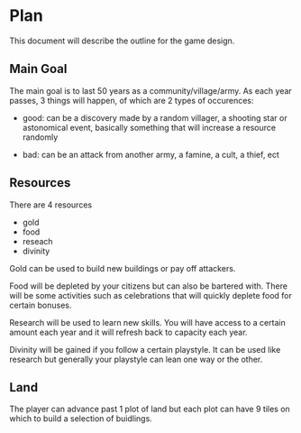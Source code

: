 # Plan

This document will describe the outline for the game design.

## Main Goal

The main goal is to last 50 years as a community/village/army. As each year passes, 3 things will happen, of which are 2 types of occurences:

- good: can be a discovery made by a random villager, a shooting star or astonomical event, basically something that will increase a resource randomly

- bad: can be an attack from another army, a famine, a cult, a thief, ect

## Resources

There are 4 resources

- gold
- food
- reseach
- divinity

Gold can be used to build new buildings or pay off attackers.

Food will be depleted by your citizens but can also be bartered with. There will be some activities such as celebrations that will quickly deplete food for certain bonuses.

Research will be used to learn new skills. You will have access to a certain amount each year and it will refresh back to capacity each year.

Divinity will be gained if you follow a certain playstyle. It can be used like research but generally your playstyle can lean one way or the other.

## Land

The player can advance past 1 plot of land but each plot can have 9 tiles on which to build a selection of buidlings.
